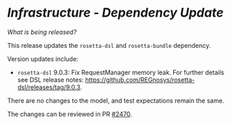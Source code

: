 # *Infrastructure - Dependency Update*

_What is being released?_

This release updates the `rosetta-dsl` and `rosetta-bundle` dependency.

Version updates include:
- `rosetta-dsl` 9.0.3: Fix RequestManager memory leak. For further details see DSL release notes: https://github.com/REGnosys/rosetta-dsl/releases/tag/9.0.3.

There are no changes to the model, and test expectations remain the same.

The changes can be reviewed in PR [#2470](https://github.com/finos/common-domain-model/pull/2470).